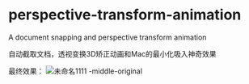 # perspective-transform-animation
A document snapping and perspective transform animation

自动截取文档，透视变换3D矫正动画和Mac的最小化吸入神奇效果

最终效果：
![未命名1111 -middle-original](https://user-images.githubusercontent.com/28096920/229403408-af504a62-2008-4562-a619-d111f1e99c0c.gif)
